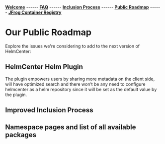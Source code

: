 [__Welcome__](index.md) ------ 
[__FAQ__](faq.md) ------ 
[__Inclusion Process__](inclusion.md) ------ 
[__Public Roadmap__](roadmap.md) ------ 
[__JFrog Container Registry__](jforg-cr.md)

# Our Public Roadmap 
Explore the issues we're considering to add to the next version of HelmCenter:

## HelmCenter Helm Plugin
The plugin empowers users by sharing more metadata on the client side, will have optimized search and there won’t be any need to configure helmcenter as a helm repository since it will be set as the default value by the plugin.

## Improved Inclusion Process

## Namespace pages and list of all available packages
